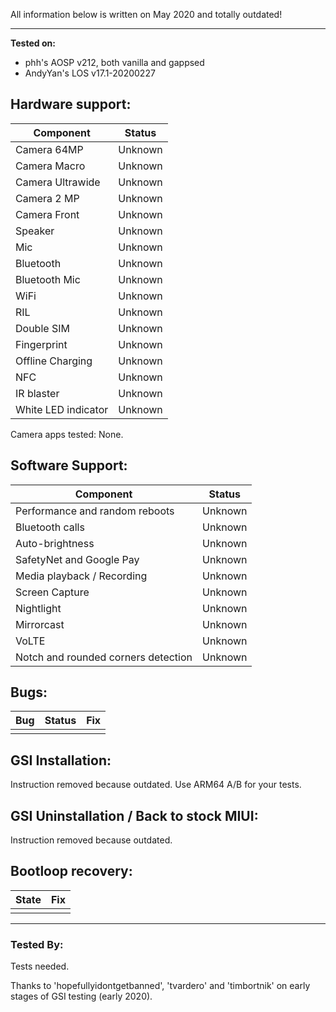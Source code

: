 All information below is written on May 2020 and totally outdated!

***

**Tested on:**
- phh's AOSP v212, both vanilla and gappsed
- AndyYan's LOS v17.1-20200227 

## Hardware support:
| Component | Status |
|-|-|
| Camera 64MP | Unknown |
| Camera Macro | Unknown |
| Camera Ultrawide | Unknown |
| Camera 2 MP | Unknown |
| Camera Front | Unknown |
| Speaker | Unknown |
| Mic | Unknown |
| Bluetooth | Unknown |
| Bluetooth Mic | Unknown |
| WiFi | Unknown |
| RIL | Unknown |
| Double SIM | Unknown  |
| Fingerprint | Unknown |
| Offline Charging | Unknown |
| NFC | Unknown |
| IR blaster | Unknown |
| White LED indicator | Unknown |

Camera apps tested: None.

## Software Support:
| Component | Status |
|-|-|
| Performance and random reboots | Unknown |
| Bluetooth calls | Unknown |
| Auto-brightness | Unknown |
| SafetyNet and Google Pay | Unknown | 
| Media playback / Recording | Unknown |
| Screen Capture | Unknown |
| Nightlight | Unknown |
| Mirrorcast | Unknown |
| VoLTE | Unknown |
| Notch and rounded corners detection | Unknown |

## Bugs:
| Bug | Status | Fix |
|-|-|-|
| | | |

## GSI Installation:
Instruction removed because outdated.
Use ARM64 A/B for your tests.

## GSI Uninstallation / Back to stock MIUI: 
Instruction removed because outdated.

## Bootloop recovery:
| State | Fix |
|-|-|
| | |

---

### Tested By:
Tests needed.

Thanks to 'hopefullyidontgetbanned', 'tvardero' and 'timbortnik' on early stages of GSI testing (early 2020).